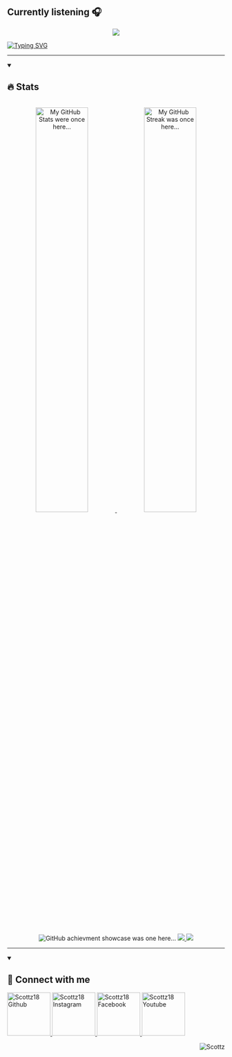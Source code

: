 <h2>Currently listening 🎧</h2>
<p align='center'>
  <a target="_blank" href="https://spotify-readme-eyxege6bsa-lm.a.run.app/?background_color=0d1117&border_color=ffffff"> 
    <img src="https://spotify-readme-eyxege6bsa-lm.a.run.app/?background_color=0d1117&border_color=324ab2" />
  </a>
</p>
  
  <!-- Typing SVG -->
  <a href="https://git.io/typing-svg" target="_blank" rel="noopener noreferrer">
    <img src="https://readme-typing-svg.demolab.com?font=Marthel&size=30&pause=1000&color=4128F7&center=true&vCenter=true&width=870&height=100&lines=My+name+is+Scott%F0%9F%91%8B;I+am+learning+Java%2C+JavaScript%2C+and+Pyhton+%F0%9F%90%8D;What+ever+you+are%2C+be+a+good+one.;It+was+nice+meeting+you.++See+you+later!" alt="Typing SVG" /></a>
  
</div>

<hr>

<details open>
<summary><h2>🔥 Stats</h2></summary>
<p align="center">

  <!-- Spotify -->
  <!-- <a href="https://open.spotify.com/user/ekalpoa9m05w5lpjj8p56ase2" taret="_blank" rel="noopener noreferrer">
    <img src="https://galexy727.vercel.app/api/spotify?background_color=1a1b27&border_color=DD2BC7" 
         alt="I love Spotify!"/>
  </a> -->
  <!--
  <a href="https://git.io/streak-stats" target="_blank" rel="noopener noreferrer">
    <img src="https://streak-stats.demolab.com?user=GalexY727&theme=tokyonight&mode=daily&border=DD2BC7" 
         width="43%" alt="Github Streak" />
  </a>
  -->

  <br>

  <!-- Github Stats -->
  <a href="https://github.com/anuraghazra/github-readme-stats" target="_blank" rel="noopener noreferrer">
    <img src="https://github-readme-stats.vercel.app/api?username=Scottz18&show_icons=true&theme=tokyonight&border_color=324ab2" 
         width="49%" alt="My GitHub Stats were once here..." />
  </a>
  <!-- Github Streak -->
  <a href="https://git.io/streak-stats" target="_blank" rel="noopener noreferrer">
    <img src="https://streak-stats.demolab.com?user=GalexY727&theme=tokyonight&mode=daily&border=324ab2" 
         width="49%" alt="My GitHub Streak was once here..." />
  </a>
   


  <!-- Most Used Langs -->
  <!--
  <br>
  <a href="https://github.com/anuraghazra/github-readme-stats" taret="_blank" rel="noopener noreferrer">
    <img src="https://github-readme-stats.vercel.app/api/top-langs/?username=galexy727&layout=compact&theme=tokyonight&border_color=DD2BC7" 
         width="33%" alt="Favorite Languages" />
  </a> -->
  
  <br>
  <!--Achievments-->
  <a>
    <img src="https://github-profile-trophy.vercel.app/?username=Scottz18&theme=tokyonight&column=-1&title=Commits,Repositories,Issues,PullRequest,Followers,Stars&no-frame=true&margin-w=5" 
         alt="GitHub achievment showcase was one here..." />
  </a>
  
  <!-- Commit Snake! -->
  
  <a href="https://raw.githubusercontent.com/Scottz18/Scottz18/media/github-contribution-grid-snake.svg#gh-dark-mode-only" target="_blank" rel="noopener noreferrer">
    <img src="https://raw.githubusercontent.com/Scottz18/Scottz18/media/github-contribution-grid-snake-dark.svg" 
       alt"Check out my commit history!" />
  </a>
  
  <a href="https://raw.githubusercontent.com/Scottz18/Scottz18/media/github-contribution-grid-snake.svg#gh-light-mode-only" target="_blank" rel="noopener noreferrer">
    <img src="https://raw.githubusercontent.com/Scottz18/Scottz18/media/github-contribution-grid-snake.svg" 
         alt"Check out my commit history!" />
  </a>
</p>
</details>

<hr>

<details open> 
  <summary><h2>👑 Connect with me</h2></summary>
  <!-- Github -->
  <a href="https://github.com/Scottz18">
    <img alt="Scottz18 Github" width="100" src="https://cdn-icons-png.flaticon.com/512/179/179323.png" />
  </a>
  <!-- Instagram -->
  <a href="https://www.instagram.com/resshin999/">
    <img alt="Scottz18 Instagram" width="100" src="https://cdn-icons-png.flaticon.com/128/1384/1384063.png" />
  </a>
  <!-- Facebook -->
  <a href="https://www.facebook.com/m.phillip.m/">
    <img alt="Scottz18 Facebook" width="100" src="https://cdn-icons-png.flaticon.com/128/5968/5968764.png" />
  </a>
  <!-- Youtube -->
  <a href="https://www.youtube.com/@xavierz7131">
    <img alt="Scottz18 Youtube" width="100" src="https://cdn-icons-png.flaticon.com/128/187/187209.png" />
  </a>  

</details> 
  
<p align="right">
<img src="https://komarev.com/ghpvc/?username=Scottz18&label=Total Visitors&color=0e75b6&style=flat" alt="Scottz" /> </p>
